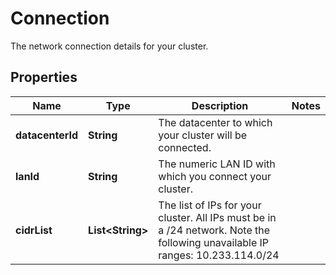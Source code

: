

# Connection

The network connection  details for your cluster.
## Properties

| Name | Type | Description | Notes |
| ------------ | ------------- | ------------- | ------------- |
| **datacenterId** | **String** | The datacenter to which your cluster will be connected. |  |
| **lanId** | **String** | The numeric LAN ID with which you connect your cluster. |  |
| **cidrList** | **List&lt;String&gt;** | The list of IPs for your cluster. All IPs must be in a /24 network. Note the following unavailable IP ranges: 10.233.114.0/24  |  |


